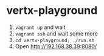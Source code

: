 vertx-playground
================

1. `vagrant up` and wait
2. `vagrant ssh` and wait some more
3. `cd vertx-playground; ./run.sh` 
4. Open http://192.168.38.39:8080/
